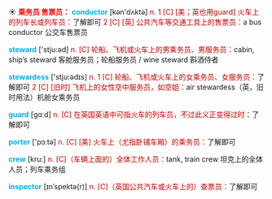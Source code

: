 ☀ <font color="red">**乘务员 售票员：**</font>
<font color="sky blue">**conductor**</font> [kən'dʌktə] 
<font color="#c00000">n. 1 [C] [美；英也用guard] 火车上的列车长或列车员：</font>了解即可 <font color="#c00000">2 [C] [英] 公共汽车等交通工具上的售票员：</font>a bus conductor 公交车售票员

<font color="sky blue">**steward**</font> ['stju:əd] 
<font color="#c00000">n. [C] 轮船、飞机或火车上的男乘务员、男服务员：</font>cabin, ship’s steward 客舱服务员；轮船服务员 / wine steward 斟酒侍者

<font color="sky blue">**stewardess**</font> ['stju:ədɪs] 
<font color="#c00000">n. 1 [C] 轮船、飞机或火车上的女乘务员、女服务员：</font>了解即可 <font color="#c00000">2 [C] [旧时] 飞机上的女性空中服务员，如空姐：</font>air stewardess（英，旧时用法）机舱女乘务员

<font color="sky blue">**guard**</font> [ɡɑːd] 
<font color="#c00000">n. [C] 在英国英语中可指火车的列车员，不过此义正变得过时：</font>了解即可

<font color="sky blue">**porter**</font> ['pɔ:tə] 
<font color="#c00000">n. [C] [美] 火车上（尤指卧铺车厢）的乘务员：</font>了解即可

<font color="sky blue">**crew**</font> [kru:] 
<font color="#c00000">n. [C]（车辆上面的）全体工作人员：</font>tank, train crew 坦克上的全体人员；列车乘务组
           
<font color="sky blue">**inspector**</font> [ɪnˈspektə(r)]
<font color="#c00000">n. [C]（英国公共汽车或火车上的）查票员：</font>了解即可